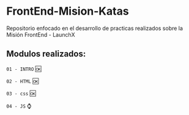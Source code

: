 # FrontEnd-Mision-Katas

Repositorio enfocado en el desarrollo de practicas realizados sobre la Misión FrontEnd - LaunchX

## Modulos realizados:

`01 - INTRO` 🆗

`02 - HTML` 🆗

`03 - css` 🆗

`04 - JS` ⌚

